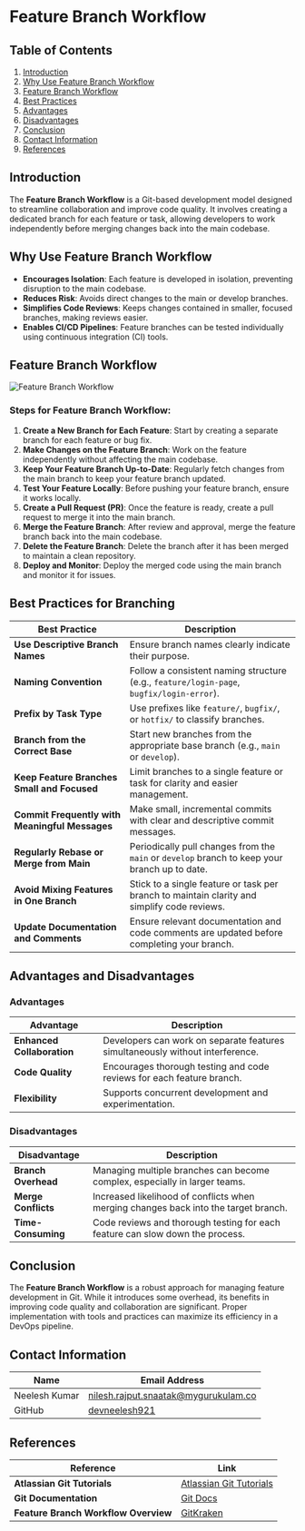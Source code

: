 # Feature Branch Workflow

## Table of Contents
1. [Introduction](#introduction)
2. [Why Use Feature Branch Workflow](#why-use-feature-branch-workflow)
3. [Feature Branch Workflow](#feature-branch-workflow)
4. [Best Practices](#best-practices)
5. [Advantages](#advantages)
6. [Disadvantages](#disadvantages)
7. [Conclusion](#conclusion)
8. [Contact Information](#contact-information)
9. [References](#references)

## Introduction
The **Feature Branch Workflow** is a Git-based development model designed to streamline collaboration and improve code quality. It involves creating a dedicated branch for each feature or task, allowing developers to work independently before merging changes back into the main codebase.

## Why Use Feature Branch Workflow
- **Encourages Isolation**: Each feature is developed in isolation, preventing disruption to the main codebase.
- **Reduces Risk**: Avoids direct changes to the main or develop branches.
- **Simplifies Code Reviews**: Keeps changes contained in smaller, focused branches, making reviews easier.
- **Enables CI/CD Pipelines**: Feature branches can be tested individually using continuous integration (CI) tools.

## Feature Branch Workflow

![Feature Branch Workflow](path-to-your-screenshot1.png)

### Steps for Feature Branch Workflow:
1. **Create a New Branch for Each Feature**: Start by creating a separate branch for each feature or bug fix.
2. **Make Changes on the Feature Branch**: Work on the feature independently without affecting the main codebase.
3. **Keep Your Feature Branch Up-to-Date**: Regularly fetch changes from the main branch to keep your feature branch updated.
4. **Test Your Feature Locally**: Before pushing your feature branch, ensure it works locally.
5. **Create a Pull Request (PR)**: Once the feature is ready, create a pull request to merge it into the main branch.
6. **Merge the Feature Branch**: After review and approval, merge the feature branch back into the main codebase.
7. **Delete the Feature Branch**: Delete the branch after it has been merged to maintain a clean repository.
8. **Deploy and Monitor**: Deploy the merged code using the main branch and monitor it for issues.

## Best Practices for Branching

| Best Practice | Description |
| ------------- | ----------- |
| **Use Descriptive Branch Names** | Ensure branch names clearly indicate their purpose. |
| **Naming Convention** | Follow a consistent naming structure (e.g., `feature/login-page`, `bugfix/login-error`). |
| **Prefix by Task Type** | Use prefixes like `feature/`, `bugfix/`, or `hotfix/` to classify branches. |
| **Branch from the Correct Base** | Start new branches from the appropriate base branch (e.g., `main` or `develop`). |
| **Keep Feature Branches Small and Focused** | Limit branches to a single feature or task for clarity and easier management. |
| **Commit Frequently with Meaningful Messages** | Make small, incremental commits with clear and descriptive commit messages. |
| **Regularly Rebase or Merge from Main** | Periodically pull changes from the `main` or `develop` branch to keep your branch up to date. |
| **Avoid Mixing Features in One Branch** | Stick to a single feature or task per branch to maintain clarity and simplify code reviews. |
| **Update Documentation and Comments** | Ensure relevant documentation and code comments are updated before completing your branch. |

## Advantages and Disadvantages

### Advantages
| Advantage | Description |
| --------- | ----------- |
| **Enhanced Collaboration** | Developers can work on separate features simultaneously without interference. |
| **Code Quality** | Encourages thorough testing and code reviews for each feature branch. |
| **Flexibility** | Supports concurrent development and experimentation. |

### Disadvantages
| Disadvantage | Description |
| ------------ | ----------- |
| **Branch Overhead** | Managing multiple branches can become complex, especially in larger teams. |
| **Merge Conflicts** | Increased likelihood of conflicts when merging changes back into the target branch. |
| **Time-Consuming** | Code reviews and thorough testing for each feature can slow down the process. |

## Conclusion
The **Feature Branch Workflow** is a robust approach for managing feature development in Git. While it introduces some overhead, its benefits in improving code quality and collaboration are significant. Proper implementation with tools and practices can maximize its efficiency in a DevOps pipeline.

## Contact Information

| Name          | Email Address                                 |
| ------------- | --------------------------------------------- |
| Neelesh Kumar | [nilesh.rajput.snaatak@mygurukulam.co](mailto:nilesh.rajput.snaatak@mygurukulam.co) |
| GitHub        | [devneelesh921](https://github.com/devneelesh921) |

## References

| Reference                        | Link                                                        |
| --------------------------------- | ----------------------------------------------------------- |
| **Atlassian Git Tutorials**       | [Atlassian Git Tutorials](https://www.atlassian.com/git/tutorials) |
| **Git Documentation**             | [Git Docs](https://git-scm.com/doc)                          |
| **Feature Branch Workflow Overview** | [GitKraken](https://www.gitkraken.com/git-branching-strategy) |
